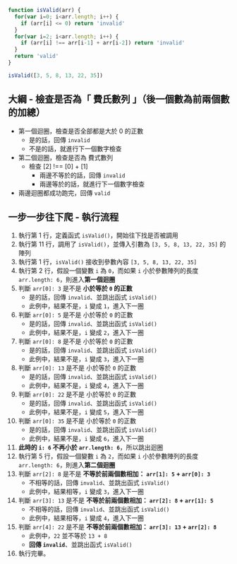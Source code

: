 ``` js
function isValid(arr) {
  for(var i=0; i<arr.length; i++) {
    if (arr[i] <= 0) return 'invalid'
  }
  for(var i=2; i<arr.length; i++) {
    if (arr[i] !== arr[i-1] + arr[i-2]) return 'invalid'
  }
  return 'valid'
}

isValid([3, 5, 8, 13, 22, 35])
```

## 大綱 - 檢查是否為「 費氏數列 」（後一個數為前兩個數的加總）
- 第一個迴圈，檢查是否全部都是大於 0 的正數
  - 是的話，回傳 `invalid`
  - 不是的話，就進行下一個數字檢查
- 第二個迴圈，檢查是否為 費式數列
  - 檢查 [2] !== [0] + [1]
    - 兩邊不等於的話，回傳 `invalid`
    - 兩邊等於的話，就進行下一個數字檢查
- 兩邊迴圈都成功跑完，回傳 `valid `

## 一步一步往下爬 - 執行流程
1. 執行第 1 行，定義函式 `isValid()`，開始往下找是否被調用
2. 執行第 11 行，調用了 `isValid()`，並傳入引數為 `[3, 5, 8, 13, 22, 35]` 的陣列
3. 執行第 1 行，`isValid()` 接收到參數內容 `[3, 5, 8, 13, 22, 35]`
4. 執行第 2 行，假設一個變數 `i` 為 `0`，而如果 `i` 小於參數陣列的長度 `arr.length: 6`，則進入**第一個迴圈**
5. 判斷 `arr[0]: 3` 是不是 **小於等於 `0` 的正數**
    - 是的話，回傳 `invalid`、並跳出函式 `isValid()`
    - 此例中，結果不是，`i` 變成 `1`，進入下一圈 
6. 判斷 `arr[0]: 5` 是不是 小於等於 `0` 的正數
    - 是的話，回傳 `invalid`、並跳出函式 `isValid()`
    - 此例中，結果不是，`i` 變成 `2`，進入下一圈 
7. 判斷 `arr[0]: 8` 是不是 小於等於 `0` 的正數
    - 是的話，回傳 `invalid`、並跳出函式 `isValid()`
    - 此例中，結果不是，`i` 變成 `3`，進入下一圈 
8. 判斷 `arr[0]: 13` 是不是 小於等於 `0` 的正數
    - 是的話，回傳 `invalid`、並跳出函式 `isValid()`
    - 此例中，結果不是，`i` 變成 `4`，進入下一圈  
9. 判斷 `arr[0]: 22` 是不是 小於等於 `0` 的正數
    - 是的話，回傳 `invalid`、並跳出函式 `isValid()`
    - 此例中，結果不是，`i` 變成 `5`，進入下一圈 
10. 判斷 `arr[0]: 35` 是不是 小於等於 `0` 的正數
    - 是的話，回傳 `invalid`、並跳出函式 `isValid()`
    - 此例中，結果不是，`i` 變成 `6`，進入下一圈 
11. **此時的 `i: 6` 不再小於 `arr.length: 6`**，所以跳出迴圈
12. 執行第 5 行，假設一個變數 `i` 為 `2`，而如果 `i` 小於參數陣列的長度 `arr.length: 6`，則進入**第二個迴圈**
13. 判斷 `arr[2]: 8` 是不是 **不等於前兩個數相加： `arr[1]: 5` + `arr[0]: 3`**
    - 不相等的話，回傳 `invalid`、並跳出函式 `isValid()`
    - 此例中，結果相等，`i` 變成 `3`，進入下一圈 
14. 判斷 `arr[3]: 13` 是不是 **不等於前兩個數相加： `arr[2]: 8` + `arr[1]: 5`**
    - 不相等的話，回傳 `invalid`、並跳出函式 `isValid()`
    - 此例中，結果相等，`i` 變成 `4`，進入下一圈 
15. 判斷 `arr[4]: 22` 是不是 **不等於前兩個數相加： `arr[3]: 13` + `arr[2]: 8`**
    - 此例中，`22` 並不等於 `13 + 8` 
    - **回傳 `invalid`**、並跳出函式 `isValid()`
16. 執行完畢。
